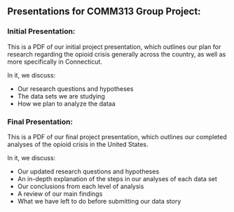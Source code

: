 ## Presentations for COMM313 Group Project:

### Initial Presentation:

This is a PDF of our initial project presentation, which outlines our plan for research regarding the opioid crisis generally across the country, as well as more specifically in Connecticut.

In it, we discuss:
* Our research questions and hypotheses
* The data sets we are studying
* How we plan to analyze the dataa

### Final Presentation:

This is a PDF of our final project presentation, which outlines our completed analyses of the opioid crisis in the United States.

In it, we discuss:
* Our updated research questions and hypotheses
* An in-depth explanation of the steps in our analyses of each data set
* Our conclusions from each level of analysis
* A review of our main findings
* What we have left to do before submitting our data story